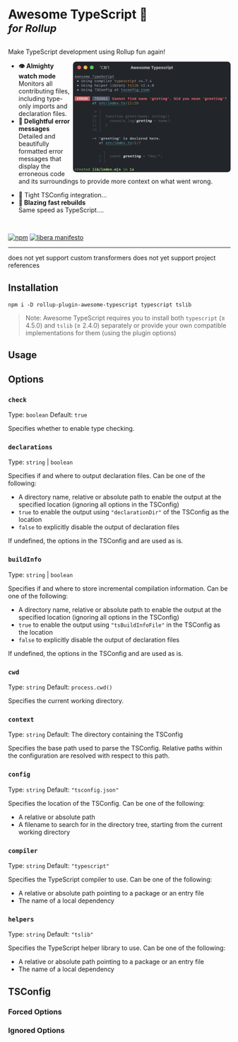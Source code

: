 <h1>
  Awesome TypeScript 🚀<br/>
  <sup><em>for Rollup</em></sup>
</h1>

Make TypeScript development using Rollup fun again!

<img align="right" src="./screenshot.png" height="250">

- **👁️ Almighty watch mode**  
  Monitors all contributing files, including type-only imports and declaration
  files.
- **🦄 Delightful error messages**  
  Detailed and beautifully formatted error messages that display the erroneous
  code and its surroundings to provide more context on what went wrong.

<!-- TODO -->

- **🤝**
  Tight TSConfig integration...
- **🏃 Blazing fast rebuilds**  
  Same speed as TypeScript....

<!-- Uses incremental builds to only ever recompile and reevaluate changed files,  -->

<!-- ZERO CONFIG DROP IN -->
<!-- THIGHT TS CONFIG INTEGRATION: JSON, PATH ALIASES, FILTERS, DECLARATIONS... -->

<!-- - **Blazing fast rebuilds**

<!-- - **Monorepo ready**
  Watches extended configuration files, supports project references and
  automatically resolves path aliases. -->

<br>

[![npm](https://img.shields.io/npm/v/rollup-plugin-awesome-typescript)](https://npmjs.org/package/rollup-plugin-awesome-typescript)
[![libera manifesto](https://img.shields.io/badge/libera-manifesto-lightgrey.svg)](https://liberamanifesto.com)

---

does not yet support custom transformers
does not yet support project references

## Installation

```
npm i -D rollup-plugin-awesome-typescript typescript tslib
```

> Note: Awesome TypeScript requires you to install both `typescript` (≥ 4.5.0)
> and `tslib` (≥ 2.4.0) separately or provide your own compatible
> implementations for them (using the plugin options)

## Usage

## Options

### `check`

Type: `boolean`
Default: `true`

Specifies whether to enable type checking.

### `declarations`

Type: `string` | `boolean`

Specifies if and where to output declaration files. Can be one of the following:

- A directory name, relative or absolute path to enable the output at the
  specified location (ignoring all options in the TSConfig)
- `true` to enable the output using `"declarationDir"` of the TSConfig as the
  location
- `false` to explicitly disable the output of declaration files

If undefined, the options in the TSConfig and are used as is.

### `buildInfo`

Type: `string` | `boolean`

Specifies if and where to store incremental compilation information. Can be one
of the following:

- A directory name, relative or absolute path to enable the output at the
  specified location (ignoring all options in the TSConfig)
- `true` to enable the output using `"tsBuildInfoFile"` in the TSConfig as the
  location
- `false` to explicitly disable the output of declaration files

If undefined, the options in the TSConfig and are used as is.

### `cwd`

Type: `string`
Default: `process.cwd()`

Specifies the current working directory.

### `context`

Type: `string`
Default: The directory containing the TSConfig

Specifies the base path used to parse the TSConfig. Relative paths within the
configuration are resolved with respect to this path.

### `config`

Type: `string`
Default: `"tsconfig.json"`

Specifies the location of the TSConfig. Can be one of the following:

- A relative or absolute path
- A filename to search for in the directory tree, starting from the current
  working directory

### `compiler`

Type: `string`
Default: `"typescript"`

Specifies the TypeScript compiler to use. Can be one of the following:

- A relative or absolute path pointing to a package or an entry file
- The name of a local dependency

### `helpers`

Type: `string`
Default: `"tslib"`

Specifies the TypeScript helper library to use. Can be one of the following:

- A relative or absolute path pointing to a package or an entry file
- The name of a local dependency

## TSConfig

### Forced Options

### Ignored Options
